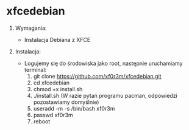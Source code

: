# xfcedebian

1. Wymagania:
    - Instalacja Debiana z XFCE

2. Instalacja:
    - Logujemy się do środowiska jako root, następnie uruchamiamy terminal:
      1. git clone https://github.com/xf0r3m/xfcedebian.git
      2. cd xfcedebian
      2. chmod +x install.sh
      3. ./install.sh (W razie pytań programu pacman, odpowiedzi
      pozostawiamy domyślnie)
      4. useradd -m -s /bin/bash xf0r3m
      5. passwd xf0r3m
      6. reboot

